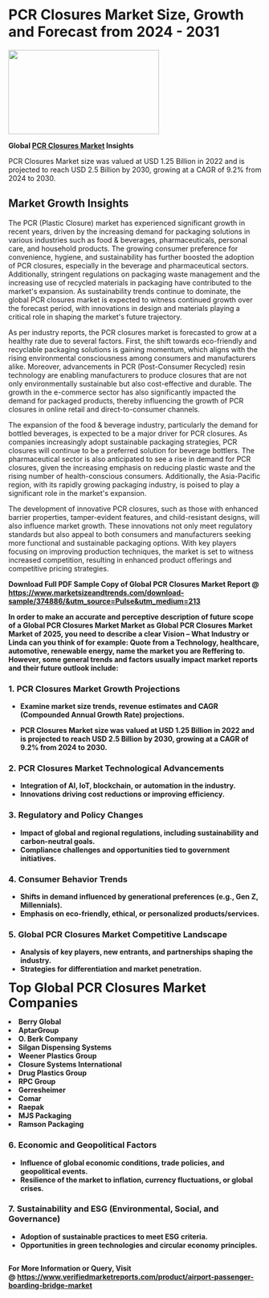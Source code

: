 <H1>PCR Closures Market Size, Growth and Forecast from 2024 - 2031</H1><img class="aligncenter size-medium wp-image-584254" src="https://thirdeyenews.in/wp-content/uploads/2024/09/Global-Market-Research-300x168.jpeg" alt="" width="300" height="168" /><p><strong>Global&nbsp;<a href="https://www.marketsizeandtrends.com/download-sample/374886/&amp;utm_source=Pulse&amp;utm_medium=213">PCR Closures Market</a> Insights</strong></p><p>PCR Closures Market size was valued at USD 1.25 Billion in 2022 and is projected to reach USD 2.5 Billion by 2030, growing at a CAGR of 9.2% from 2024 to 2030.</p><p><h2>Market Growth Insights</h2> <p>The PCR (Plastic Closure) market has experienced significant growth in recent years, driven by the increasing demand for packaging solutions in various industries such as food & beverages, pharmaceuticals, personal care, and household products. The growing consumer preference for convenience, hygiene, and sustainability has further boosted the adoption of PCR closures, especially in the beverage and pharmaceutical sectors. Additionally, stringent regulations on packaging waste management and the increasing use of recycled materials in packaging have contributed to the market's expansion. As sustainability trends continue to dominate, the global PCR closures market is expected to witness continued growth over the forecast period, with innovations in design and materials playing a critical role in shaping the market's future trajectory.</p> <p><strong></strong></p> <p>As per industry reports, the PCR closures market is forecasted to grow at a healthy rate due to several factors. First, the shift towards eco-friendly and recyclable packaging solutions is gaining momentum, which aligns with the rising environmental consciousness among consumers and manufacturers alike. Moreover, advancements in PCR (Post-Consumer Recycled) resin technology are enabling manufacturers to produce closures that are not only environmentally sustainable but also cost-effective and durable. The growth in the e-commerce sector has also significantly impacted the demand for packaged products, thereby influencing the growth of PCR closures in online retail and direct-to-consumer channels.</p> <p>The expansion of the food & beverage industry, particularly the demand for bottled beverages, is expected to be a major driver for PCR closures. As companies increasingly adopt sustainable packaging strategies, PCR closures will continue to be a preferred solution for beverage bottlers. The pharmaceutical sector is also anticipated to see a rise in demand for PCR closures, given the increasing emphasis on reducing plastic waste and the rising number of health-conscious consumers. Additionally, the Asia-Pacific region, with its rapidly growing packaging industry, is poised to play a significant role in the market's expansion.</p> <p>The development of innovative PCR closures, such as those with enhanced barrier properties, tamper-evident features, and child-resistant designs, will also influence market growth. These innovations not only meet regulatory standards but also appeal to both consumers and manufacturers seeking more functional and sustainable packaging options. With key players focusing on improving production techniques, the market is set to witness increased competition, resulting in enhanced product offerings and competitive pricing strategies.</p> <p><strong></p><p><span class=""><strong>Download Full PDF Sample Copy of Global PCR Closures Market Report</strong> @ <a href="https://www.marketsizeandtrends.com/download-sample/374886/&amp;utm_source=Pulse&amp;utm_medium=213" target="_blank">https://www.marketsizeandtrends.com/download-sample/374886/&amp;utm_source=Pulse&amp;utm_medium=213</a></span></p><p>In order to make an accurate and perceptive description of future scope of a Global&nbsp;PCR Closures Market Market as Global&nbsp;PCR Closures Market Market of 2025, you need to describe a clear Vision &ndash; What Industry or Linda can you think of for example: Quote from a Technology, healthcare, automotive, renewable energy, name the market you are Reffering to. However, some general trends and factors usually impact market reports and their future outlook include:</p><h3>1.&nbsp;<strong>PCR Closures Market Growth Projections</strong></h3><ul><li>Examine market size trends, revenue estimates and CAGR (Compounded Annual Growth Rate) projections.</li><li><p>PCR Closures Market size was valued at USD 1.25 Billion in 2022 and is projected to reach USD 2.5 Billion by 2030, growing at a CAGR of 9.2% from 2024 to 2030.</p></li></ul><h3>2.&nbsp;<strong>PCR Closures Market Technological Advancements</strong></h3><ul><li>Integration of AI, IoT, blockchain, or automation in the industry.</li><li>Innovations driving cost reductions or improving efficiency.</li></ul><h3>3.&nbsp;<strong>Regulatory and Policy Changes</strong></h3><ul><li>Impact of global and regional regulations, including sustainability and carbon-neutral goals.</li><li>Compliance challenges and opportunities tied to government initiatives.</li></ul><h3>4.&nbsp;<strong>Consumer Behavior Trends</strong></h3><ul><li>Shifts in demand influenced by generational preferences (e.g., Gen Z, Millennials).</li><li>Emphasis on eco-friendly, ethical, or personalized products/services.</li></ul><h3>5.&nbsp;<strong>Global PCR Closures Market Competitive Landscape</strong></h3><ul><li>Analysis of key players, new entrants, and partnerships shaping the industry.</li><li>Strategies for differentiation and market penetration.</li></ul><p data-pm-slice="1 1 []"><span style="color: inherit; font-family: inherit; font-size: 25px;">Top Global PCR Closures Market Companies</span></p><div class="" data-test-id=""><p><li>Berry Global</li><li> AptarGroup</li><li> O. Berk Company</li><li> Silgan Dispensing Systems</li><li> Weener Plastics Group</li><li> Closure Systems International</li><li> Drug Plastics Group</li><li> RPC Group</li><li> Gerresheimer</li><li> Comar</li><li> Raepak</li><li> MJS Packaging</li><li> Ramson Packaging</li></p></div><h3>6.&nbsp;<strong>Economic and Geopolitical Factors</strong></h3><ul><li>Influence of global economic conditions, trade policies, and geopolitical events.</li><li>Resilience of the market to inflation, currency fluctuations, or global crises.</li></ul><h3>7.&nbsp;<strong>Sustainability and ESG (Environmental, Social, and Governance)</strong></h3><ul><li>Adoption of sustainable practices to meet ESG criteria.</li><li>Opportunities in green technologies and circular economy principles.</li></ul><h2><strong style="font-size: 14px;">For More Information or Query, Visit @&nbsp;</strong><a style="background-color: #ffffff; font-size: 14px;" href="https://www.marketsizeandtrends.com/report/pcr-closures-market/" target="_blank">https://www.verifiedmarketreports.com/product/airport-passenger-boarding-bridge-market</a></h2>
